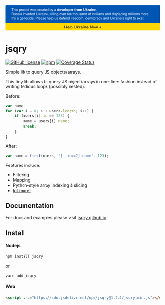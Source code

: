 [![Stand With Ukraine](https://raw.githubusercontent.com/vshymanskyy/StandWithUkraine/main/banner-direct-single.svg)](https://stand-with-ukraine.pp.ua)

# jsqry
[![GitHub license](https://img.shields.io/badge/license-MIT-blue.svg)](https://raw.githubusercontent.com/xonixx/jsqry/master/LICENSE)
[![npm](https://img.shields.io/npm/v/jsqry.svg)](https://www.npmjs.com/package/jsqry)
[![Coverage Status](https://coveralls.io/repos/github/jsqry/jsqry/badge.svg?branch=master)](https://coveralls.io/github/jsqry/jsqry?branch=master)

Simple lib to query JS objects/arrays.

This tiny lib allows to query JS object/arrays in one-liner fashion instead of writing tedious loops (possibly nested).

Before:

```javascript
var name;
for (var i = 0; i < users.length; i++) {
    if (users[i].id == 123) {
        name = users[i].name;
        break;
    }
}
```

After:

```javascript
var name = first(users, '[_.id==?].name', 123);
```

Features include:

* Filtering
* Mapping
* Python-style array indexing & slicing
* [lot more!](https://jsqry.github.io/)

## Documentation

For docs and examples please visit [jsqry.github.io](https://jsqry.github.io/).

## Install

#### Nodejs
```bash
npm install jsqry
```

or

```bash
yarn add jsqry
```

#### Web

```html
<script src="https://cdn.jsdelivr.net/npm/jsqry@1.2.4/jsqry.min.js"></script>
```
